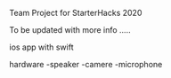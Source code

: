 Team Project for StarterHacks 2020

To be updated with more info .....
 
ios app with swift 

hardware 
-speaker
-camere
-microphone 

